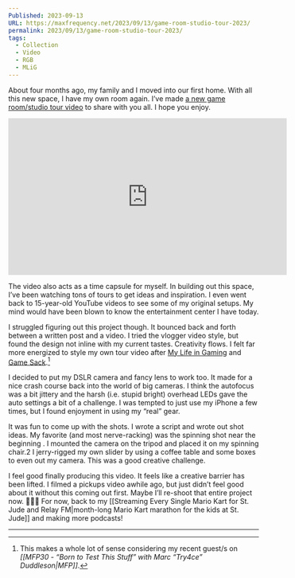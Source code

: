 ```yaml
---
Published: 2023-09-13
URL: https://maxfrequency.net/2023/09/13/game-room-studio-tour-2023/
permalink: 2023/09/13/game-room-studio-tour-2023/
tags:
  - Collection
  - Video
  - RGB
  - MLiG
---
```

About four months ago, my family and I moved into our first home. With all this new space, I have my own room again. I’ve made [a new game room/studio tour video](https://youtube.com/watch?v=q-aTcFuVygI) to share with you all. I hope you enjoy.

<div class=iframe-container>
<iframe width="560" height="315" src="https://www.youtube-nocookie.com/embed/q-aTcFuVygI?si=fx6wuS3t1MfRkGdg" title="YouTube video player" frameborder="0" allow="accelerometer; autoplay; clipboard-write; encrypted-media; gyroscope; picture-in-picture; web-share" referrerpolicy="strict-origin-when-cross-origin" allowfullscreen></iframe>
</div>

The video also acts as a time capsule for myself. In building out this space, I’ve been watching tons of tours to get ideas and inspiration. I even went back to 15-year-old YouTube videos to see some of my original setups. My mind would have been blown to know the entertainment center I have today.

I struggled figuring out this project though. It bounced back and forth between a written post and a video. I tried the vlogger video style, but found the design not inline with my current tastes. Creativity flows. I felt far more energized to style my own tour video after [My Life in Gaming](https://youtube.com/watch?v=zDQ46F_QO8I) and [Game Sack](https://youtube.com/watch?v=kCnrHDfldFM).[^1]

I decided to put my DSLR camera and fancy lens to work too. It made for a nice crash course back into the world of big cameras. I think the autofocus was a bit jittery and the harsh (i.e. stupid bright) overhead LEDs gave the auto settings a bit of a challenge. I was tempted to just use my iPhone a few times, but I found enjoyment in using my “real” gear.

It was fun to come up with the shots. I wrote a script and wrote out shot ideas. My favorite (and most nerve-racking) was the spinning shot near the beginning . I mounted the camera on the tripod and placed it on my spinning chair.2 I jerry-rigged my own slider by using a coffee table and some boxes to even out my camera. This was a good creative challenge.

I feel good finally producing this video. It feels like a creative barrier has been lifted. I filmed a pickups video awhile ago, but just didn’t feel good about it without this coming out first. Maybe I’ll re-shoot that entire project now. 🤷🏼‍♂️ For now, back to my [[Streaming Every Single Mario Kart for St. Jude and Relay FM|month-long Mario Kart marathon for the kids at St. Jude]] and making more podcasts!

---
[^1]: This makes a whole lot of sense considering my recent guest/s on *[[MFP30 - “Born to Test This Stuff” with Marc “Try4ce” Duddleson|MFP]]*.
[^2]: This was a direct homage to Coury’s [spinning shot](https://youtube.com/watch?v=hVW-ljlXHqI&t=690) in My Life in Gaming’s RGB102. I still wonder how he got himself in the frame. Maybe just did three takes with the camera on the same track. That way he can slice in post?
